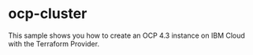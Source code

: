 # ocp-cluster
This sample shows you how to create an OCP 4.3 instance on IBM Cloud with the Terraform Provider.